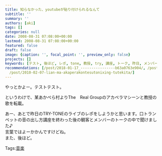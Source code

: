 ```yaml
---
title: 知らなかった、youtubeが貼り付けられるなんて
subtitle: ''
summary: ''
authors: [aki]
tags: []
categories: null
date: 2008-08-31 07:08:00+00:00
lastmod: 2008-08-31 07:08:00+00:00
featured: false
draft: false
image: {caption: '', focal_point: '', preview_only: false}
projects: []
keywords: [テスト, 後ほど, レポ, tone, 教授, try, 講座, トーク, 昨日, メンバー]
recommendations: [/post/2018-01-17_----------------b63a0763e904/, /post/2009-03-03-sok-bao-masa-festa/,
  /post/2010-02-07-lian-ma-akaperakontesutonixing-tutekita/]
---
```

やっとかよー。テストテスト。  
  
というわけで、某あかぺら村よりThe　Real Groupのアカペラマシーンと教授の歌を転載。  
  
  
あー、あとで昨日のTRY-TONEのライブのレポをしようかと思います。口トランペットの音の出し方講座を終わった後の観客とメンバーのトークの中で聞けました♪  
言葉ではよーかかんですけどね。  
また、後ほど。

Tags:[音楽](http://mrk0369.exblog.jp/tags/%E9%9F%B3%E6%A5%BD/) 

